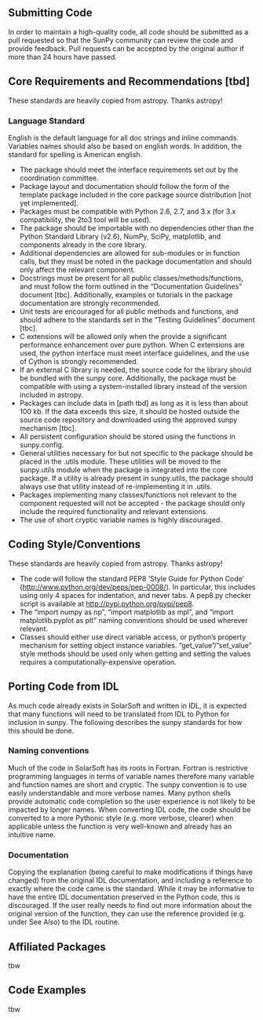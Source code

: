## Submitting Code
In order to maintain a high-quality code, all code should be submitted as a pull requested so that the SunPy community can review the code and provide feedback. Pull requests can be accepted by the original author if more than 24 hours have passed.

## Core Requirements and Recommendations [tbd]
These standards are heavily copied from astropy. Thanks astropy!

###  Language Standard
English is the default language for all doc strings and inline commands. Variables names should also be based on english words. In addition, the standard for spelling is American english.

* The package should meet the interface requirements set out by the coordination committee.
* Package layout and documentation should follow the form of the template package included in the core package source distribution [not yet implemented].
* Packages must be compatible with Python 2.6, 2.7, and 3.x (for 3.x compatibility, the 2to3 tool will be used).
* The package should be importable with no dependencies other than the Python Standard Library (v2.6), NumPy, SciPy, matplotlib, and components already in the core library.
* Additional dependencies are allowed for sub-modules or in function calls, but they must be noted in the package documentation and should only affect the relevant component.
* Docstrings must be present for all public classes/methods/functions, and must follow the form outlined in the “Documentation Guidelines” document [tbc]. Additionally, examples or tutorials in the package documentation are strongly recommended.
* Unit tests are encouraged for all public methods and functions, and should adhere to the standards set in the “Testing Guidelines” document [tbc].
* C extensions will be allowed only when the provide a significant performance enhancement over pure python. When C extensions are used, the python interface must meet interface guidelines, and the use of Cython is strongly recommended.
* If an external C library is needed, the source code for the library should be bundled with the sunpy core. Additionally, the package must be compatible with using a system-installed library instead of the version included in astropy.
* Packages can include data in [path tbd] as long as it is less than about 100 kb. If the data exceeds this size, it should be hosted outside the source code repository and downloaded using the approved sunpy mechanism [tbc].
* All persistent configuration should be stored using the functions in sunpy.config.
* General utilities necessary for but not specific to the package should be placed in the <packagename>.utils module. These utilities will be moved to the sunpy.utils module when the package is integrated into the core package. If a utility is already present in sunpy.utils, the package should always use that utility instead of re-implementing it in <packagename>.utils.
* Packages implementing many classes/functions not relevant to the component requested will not be accepted - the package should only include the required functionality and relevant extensions.
* The use of short cryptic variable names is highly discouraged.

## Coding Style/Conventions
These standards are heavily copied from astropy. Thanks astropy!

* The code will follow the standard PEP8 ‘Style Guide for Python Code’ (http://www.python.org/dev/peps/pep-0008/). In particular, this includes using only 4 spaces for indentation, and never tabs. A pep8.py checker script is available at http://pypi.python.org/pypi/pep8.
* The “import numpy as np”, “import matplotlib as mpl”, and “import matplotlib.pyplot as plt” naming conventions should be used wherever relevant. 
* Classes should either use direct variable access, or python’s property mechanism for setting object instance variables. “get_value”/”set_value” style methods should be used only when getting and setting the values requires a computationally-expensive operation.

## Porting Code from IDL
As much code already exists in SolarSoft and written in IDL, it is expected that many functions will need to be translated from IDL to Python for inclusion in sunpy. The following describes the sunpy standards for how this should be done.

### Naming conventions
Much of the code in SolarSoft has its roots in Fortran. Fortran is restrictive programming languages in terms of variable names therefore many variable and function names are short and cryptic. The sunpy convention is to use easily understandable and more verbose names. Many python shells provide automatic code completion so the user experience is not likely to be impacted by longer names. When converting IDL code, the code should be converted to a more Pythonic style (e.g. more verbose, clearer) when applicable unless the function is very well-known and already has an intuitive name.

### Documentation
Copying the explanation (being careful to make modifications if things have changed) from the original IDL documentation, and including a reference to exactly where the code came is the standard. While it may be informative to have the entire IDL documentation preserved in the Python code, this is discouraged. If the user really needs to find out more information about the original version of the function, they can use the reference provided (e.g. under See Also) to the IDL routine.

## Affiliated Packages
tbw

## Code Examples
tbw
